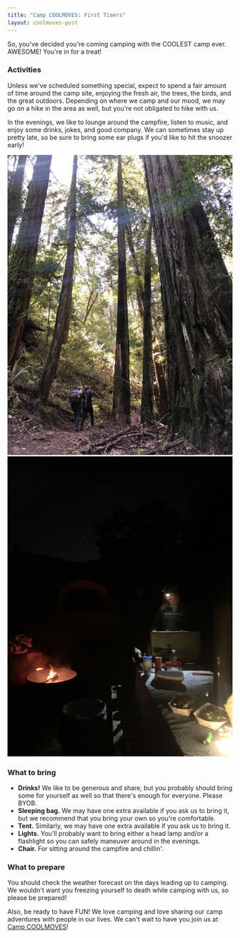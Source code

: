 ```yaml
---
title: "Camp COOLMOVES: First Timers"
layout: coolmoves-post
---
```


So, you've decided you're coming camping with the COOLEST camp ever. AWESOME! You're in for a treat!

### Activities
Unless we've scheduled something special, expect to spend a fair amount of time around
the camp site, enjoying the fresh air, the trees, the birds, and the great outdoors. Depending
on where we camp and our mood, we may go on a hike in the area as well, but you're not
obligated to hike with us.

In the evenings, we like to lounge around the campfire, listen to music, and enjoy some drinks, jokes, and good company. We can sometimes stay up pretty late, so be sure to bring some ear plugs
if you'd like to hit the snoozer early!

![Hiking](hiking.jpeg)
![Camp fire](campfire.jpeg)

### What to bring
* **Drinks!** We like to be generous and share, but you probably should bring some for yourself as well so that there's enough for everyone. Please BYOB.
* **Sleeping bag.** We may have one extra available if you ask us to bring it, but we recommend that
  you bring your own so you're comfortable.
* **Tent.** Similarly, we may have one extra available if you ask us to bring it.
* **Lights.** You'll probably want to bring either a head lamp and/or a flashlight so you can safely
  maneuver around in the evenings. 
* **Chair.** For sitting around the campfire and chillin'.

### What to prepare
You should check the weather forecast on the days leading up to camping. We wouldn't want you
freezing yourself to death while camping with us, so please be prepared!

Also, be ready to have FUN! We love camping and love sharing our camp adventures with people
in our lives. We can't wait to have you join us at [Camp COOLMOVES](/coolmoves)!
